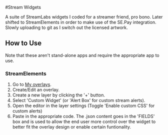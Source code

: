 #Stream Widgets

A suite of StreamLabs widgets I coded for a streamer friend, pro bono.
Later shifted to StreamElements in order to make use of the SE.Pay integration.
Slowly uploading to git as I switch out the licensed artwork.

## How to Use

Note that these aren't stand-alone apps and require the appropriate app to use.

### StreamElements

1. Go to [My overlays](https://streamelements.com/dashboard/overlays).
2. Create/Edit an overlay.
3. Create a new layer by clicking the '+' button.
4. Select 'Custom Widget' (or 'Alert Box' for custom stream alerts).
5. Open the editor in the layer settings (Toggle 'Enable custom CSS' for custom alerts)
6. Paste in the appropriate code. The .json content goes in the 'FIELDS' box and is used to allow the end user more control over the widget to better fit the overlay design or enable certain funtionality.
